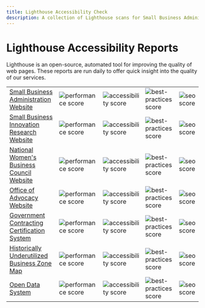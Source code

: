 ```yaml
---
title: Lighthouse Accessibility Check
description: A collection of Lighthouse scans for Small Business Administration sites
---
```


Lighthouse Accessibility Reports
===========

Lighthouse is an open-source, automated tool for improving the quality of web pages.  These reports are run daily to offer quick insight into the quality of our services.

|  |  |  |  |  |
|-----|---|---|---|---|
| [Small Business Administration Website](/lighthouse/sbagov.report.html) | ![performance score](/lighthouse/sbagov.badge.performance.svg) | ![accessibility score](/lighthouse/sbagov.badge.accessibility.svg) | ![best-practices score](/lighthouse/sbagov.badge.best-practices.svg) | ![seo score](/lighthouse/sbagov.badge.seo.svg) |
| [Small Business Innovation Research Website](/lighthouse/sbir.report.html) | ![performance score](/lighthouse/sbir.badge.performance.svg) | ![accessibility score](/lighthouse/sbir.badge.accessibility.svg) | ![best-practices score](/lighthouse/sbir.badge.best-practices.svg) | ![seo score](/lighthouse/sbir.badge.seo.svg) |
| [National Women's Business Council Website](/lighthouse/nwbc.report.html) | ![performance score](/lighthouse/nwbc.badge.performance.svg) | ![accessibility score](/lighthouse/nwbc.badge.accessibility.svg) | ![best-practices score](/lighthouse/nwbc.badge.best-practices.svg) | ![seo score](/lighthouse/nwbc.badge.seo.svg) |
| [Office of Advocacy Website](/lighthouse/advocacy.report.html) | ![performance score](/lighthouse/advocacy.badge.performance.svg) | ![accessibility score](/lighthouse/advocacy.badge.accessibility.svg) | ![best-practices score](/lighthouse/advocacy.badge.best-practices.svg) | ![seo score](/lighthouse/advocacy.badge.seo.svg) |
| [Government Contracting Certification System](/lighthouse/certify.report.html) | ![performance score](/lighthouse/certify.badge.performance.svg) | ![accessibility score](/lighthouse/certify.badge.accessibility.svg) | ![best-practices score](/lighthouse/certify.badge.best-practices.svg) | ![seo score](/lighthouse/certify.badge.seo.svg) |
| [Historically Underutilized Business Zone Map](/lighthouse/certify-hubzone.report.html) | ![performance score](/lighthouse/certify-hubzone.badge.performance.svg) | ![accessibility score](/lighthouse/certify-hubzone.badge.accessibility.svg) | ![best-practices score](/lighthouse/certify-hubzone.badge.best-practices.svg) | ![seo score](/lighthouse/certify-hubzone.badge.seo.svg) |
| [Open Data System](/lighthouse/data.report.html) | ![performance score](/lighthouse/data.badge.performance.svg) | ![accessibility score](/lighthouse/data.badge.accessibility.svg) | ![best-practices score](/lighthouse/data.badge.best-practices.svg) | ![seo score](/lighthouse/data.badge.seo.svg) |
